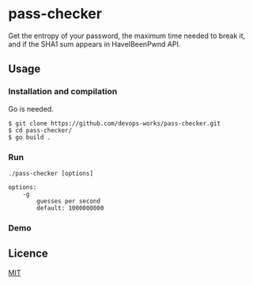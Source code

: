 # pass-checker

Get the entropy of your password, the maximum time needed to break it, and if the SHA1 sum appears in HaveIBeenPwnd API.

## Usage

### Installation and compilation

Go is needed.

```
$ git clone https://github.com/devops-works/pass-checker.git
$ cd pass-checker/
$ go build .
```

### Run

```
./pass-checker [options]

options:
    -g
        guesses per second
        default: 1000000000
```

### Demo

<script id="asciicast-fJ8ZUt69EsbEcl13cLgiLeYGD" src="https://asciinema.org/a/fJ8ZUt69EsbEcl13cLgiLeYGD.js" async></script>

## Licence

[MIT](https://choosealicense.com/licenses/mit/)